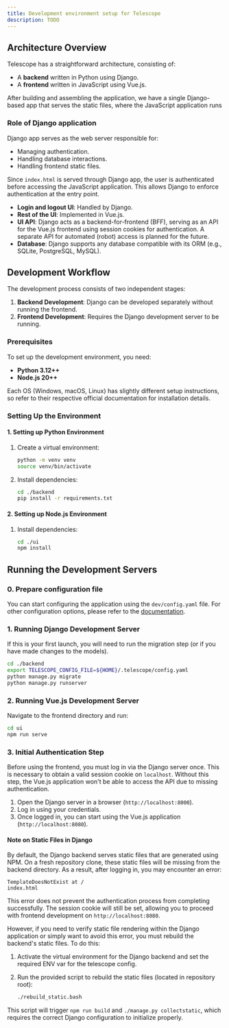 ```yaml
---
title: Development environment setup for Telescope
description: TODO
---
```



## Architecture Overview

Telescope has a straightforward architecture, consisting of:

- A **backend** written in Python using Django.
- A **frontend** written in JavaScript using Vue.js.

After building and assembling the application, we have a single Django-based app that serves the static files, where the JavaScript application runs

### Role of Django application

Django app serves as the web server responsible for:

- Managing authentication.
- Handling database interactions.
- Handling frontend static files.

Since `index.html` is served through Django app, the user is authenticated before accessing the JavaScript application. This allows Django to enforce authentication at the entry point.

- **Login and logout UI**: Handled by Django.
- **Rest of the UI**: Implemented in Vue.js.
- **UI API**: Django acts as a backend-for-frontend (BFF), serving as an API for the Vue.js frontend using session cookies for authentication. A separate API for automated (robot) access is planned for the future.
- **Database**: Django supports any database compatible with its ORM (e.g., SQLite, PostgreSQL, MySQL).

## Development Workflow

The development process consists of two independent stages:

1. **Backend Development**: Django can be developed separately without running the frontend.
2. **Frontend Development**: Requires the Django development server to be running.

### Prerequisites

To set up the development environment, you need:

- **Python 3.12++**
- **Node.js 20++**

Each OS (Windows, macOS, Linux) has slightly different setup instructions, so refer to their respective official documentation for installation details.

### Setting Up the Environment

#### 1. Setting up Python Environment

1. Create a virtual environment:
   ```sh
   python -m venv venv
   source venv/bin/activate
   ```

2. Install dependencies:
   ```sh
   cd ./backend
   pip install -r requirements.txt
   ```

#### 2. Setting up Node.js Environment

1. Install dependencies:
   ```sh
   cd ./ui
   npm install
   ```

## Running the Development Servers

### 0. Prepare configuration file
You can start configuring the application using the `dev/config.yaml` file.
For other configuration options, please refer to the [documentation](config.md).

### 1. Running Django Development Server

If this is your first launch, you will need to run the migration step (or if you have made changes to the models).
```sh
cd ./backend
export TELESCOPE_CONFIG_FILE=${HOME}/.telescope/config.yaml
python manage.py migrate
python manage.py runserver
```

### 2. Running Vue.js Development Server

Navigate to the frontend directory and run:

```sh
cd ui
npm run serve
```

### 3. Initial Authentication Step

Before using the frontend, you must log in via the Django server once. This is necessary to obtain a valid session cookie on `localhost`. Without this step, the Vue.js application won't be able to access the API due to missing authentication.

1. Open the Django server in a browser (`http://localhost:8000`).
2. Log in using your credentials.
3. Once logged in, you can start using the Vue.js application (`http://localhost:8080`).

#### Note on Static Files in Django

By default, the Django backend serves static files that are generated using NPM. On a fresh repository clone, these static files will be missing from the backend directory. As a result, after logging in, you may encounter an error:

```
TemplateDoesNotExist at /
index.html
```

This error does not prevent the authentication process from completing successfully. The session cookie will still be set, allowing you to proceed with frontend development on `http://localhost:8080`.

However, if you need to verify static file rendering within the Django application or simply want to avoid this error, you must rebuild the backend's static files. To do this:

1. Activate the virtual environment for the Django backend and set the required ENV var for the telescope config.
2. Run the provided script to rebuild the static files (located in repository root):

   ```bash
   ./rebuild_static.bash
   ```

This script will trigger `npm run build` and `./manage.py collectstatic`, which requires the correct Django configuration to initialize properly.
